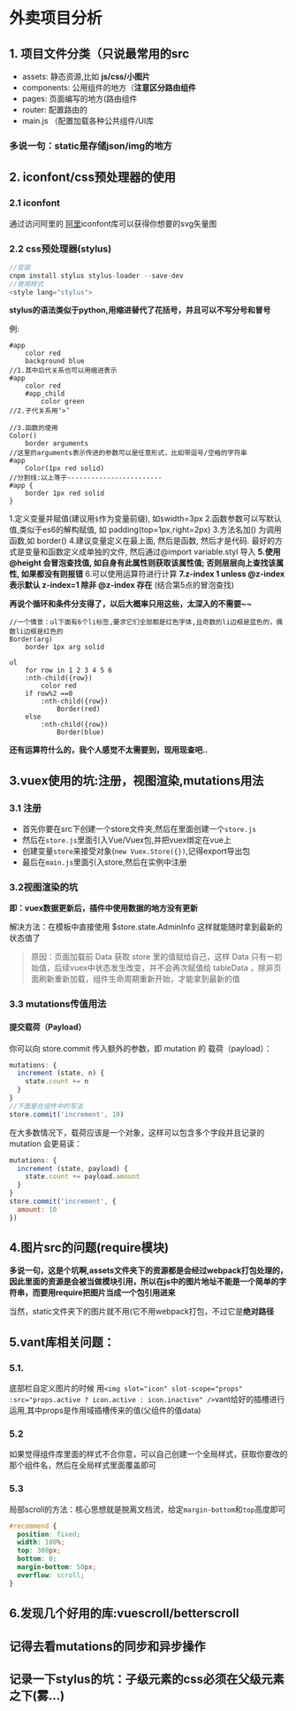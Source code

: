 # 外卖项目分析

## 1. 项目文件分类（只说最常用的src

* assets: 静态资源,比如 **js/css/小图片**
* components: 公用组件的地方（**注意区分路由组件**
* pages: 页面编写的地方(路由组件
* router: 配置路由的
* main.js （配置加载各种公共组件/UI库

### 多说一句：static是存储json/img的地方




## 2. iconfont/css预处理器的使用

### 2.1 iconfont

通过访问阿里的 [阿里](https://www.iconfont.cn/manage/index?manage_type=myprojects&projectId=1646899)iconfont库可以获得你想要的svg矢量图



### 2.2 css预处理器(stylus)

```js
//安装
cnpm install stylus stylus-loader --save-dev
//使用样式
<style lang="stylus">
```

**stylus的语法类似于python,用缩进替代了花括号，并且可以不写分号和冒号**

例:

```stylus
#app
    color red
    background blue
//1.其中后代关系也可以用缩进表示
#app
    color red
    #app_child
        color green
//2.子代关系用‘>’

//3.函数的使用
Color()
    border arguments
//这里的arguments表示传进的参数可以是任意形式，比如带逗号/空格的字符串
#app
    Color(1px red solid)
//分割线:以上等于------------------------
#app {
    border 1px red solid
}
```

1.定义变量并赋值(建议用`$`作为变量前缀), 如`$`width=3px
2.函数参数可以写默认值,类似于es6的解构赋值, 如 padding(top=1px,right=2px)
3.方法名加() 为调用函数,如 border()
4.建议变量定义在最上面, 然后是函数, 然后才是代码. 最好的方式是变量和函数定义成单独的文件, 然后通过@import variable.styl 导入
**5.使用@height 会冒泡查找值, 如自身有此属性则获取该属性值; 否则层层向上查找该属性, 如果都没有则报错**
6.可以使用运算符进行计算
**7.z-index 1 unless @z-index 表示默认 z-index=1 除非 @z-index 存在** (结合第5点的冒泡查找)



**再说个循环和条件分支得了，以后大概率只用这些，太深入的不需要~~**

```stylus
//一个情景：ul下面有6个li标签,要求它们全部都是红色字体,且奇数的li边框是蓝色的，偶数li边框是红色的
Border(arg)
    border 1px arg solid

ul
    for row in 1 2 3 4 5 6
    :nth-child({row})
        color red
    if row%2 ==0
        :nth-child({row})
            Border(red)
    else
        :nth-child({row})
            Border(blue)
```

**还有运算符什么的，我个人感觉不太需要到，现用现查吧..**




## 3.vuex使用的坑:注册，视图渲染,mutations用法
### 3.1 注册
* 首先你要在src下创建一个store文件夹,然后在里面创建一个`store.js`
* 然后在`store.js`里面引入Vue/Vuex包,并把vuex绑定在vue上
* 创建变量`store`来接受对象(`new Vuex.Store({})`,记得export导出包
* 最后在`main.js`里面引入store,然后在实例中注册

### 3.2视图渲染的坑
**即：vuex数据更新后，插件中使用数据的地方没有更新**

解决方法：在模板中直接使用 $store.state.AdminInfo 这样就能随时拿到最新的状态值了

> 原因：页面加载前 Data 获取 store 里的值赋给自己，这样 Data 只有一初始值，后续vuex中状态发生改变，并不会再次赋值给 tableData ，除非页面刷新重新加载，组件生命周期重新开始，才能拿到最新的值

### 3.3 mutations传值用法
#### 提交载荷（Payload）
你可以向 store.commit 传入额外的参数，即 mutation 的 载荷（payload）：
``` js
mutations: {
  increment (state, n) {
    state.count += n
  }
}
//下面是在组件中的写法
store.commit('increment', 10)
```
在大多数情况下，载荷应该是一个对象，这样可以包含多个字段并且记录的 mutation 会更易读：

```js
mutations: {
  increment (state, payload) {
    state.count += payload.amount
  }
}
store.commit('increment', {
  amount: 10
})
```



## 4.图片src的问题(require模块)

**多说一句，这是个坑啊,assets文件夹下的资源都是会经过webpack打包处理的，因此里面的资源是会被当做模块引用，所以在js中的图片地址不能是一个简单的字符串，而要用require把图片当成一个包引用进来**

当然，static文件夹下的图片就不用(它不用webpack打包，不过它是**绝对路径**



## 5.vant库相关问题：

### 5.1.

底部栏自定义图片的时候 用`<img slot="icon" slot-scope="props" :src="props.active ? icon.active : icon.inactive" />`vant给好的插槽进行运用,其中props是作用域插槽传来的值(父组件的值data)

### 5.2

如果觉得组件库里面的样式不合你意，可以自己创建一个全局样式，获取你要改的那个组件名，然后在全局样式里面覆盖即可



### 5.3

局部scroll的方法：核心思想就是脱离文档流，给定`margin-bottom`和`top`高度即可

``` css
#recommend {
  position: fixed;
  width: 100%;
  top: 300px;
  bottom: 0;
  margin-bottom: 50px;
  overflow: scroll;
}
```





## 6.发现几个好用的库:vuescroll/betterscroll

## 记得去看mutations的同步和异步操作
## 记录一下stylus的坑：子级元素的css必须在父级元素之下(雾...)

